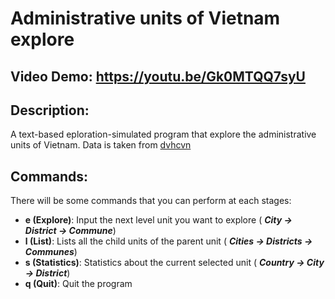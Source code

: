 # Administrative units of Vietnam explore
## Video Demo:  <https://youtu.be/Gk0MTQQ7syU>
## Description:
A text-based eploration-simulated program that explore the administrative units of Vietnam. 
Data is taken from [dvhcvn](https://github.com/daohoangson/dvhcvn)

## Commands:
There will be some commands that you can perform at each stages:
- **e (Explore)**: Input the next level unit you want to explore ( ***City -> District -> Commune***)
- **l (List)**: Lists all the child units of the parent unit ( ***Cities -> Districts -> Communes***)
- **s (Statistics)**: Statistics about the current selected unit ( ***Country -> City -> District***)
- **q (Quit)**: Quit the program


